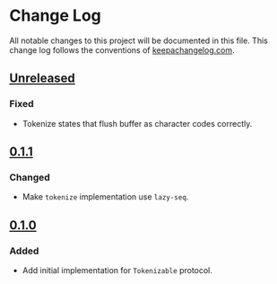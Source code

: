 # Change Log
All notable changes to this project will be documented in this file. This change log follows the conventions of [keepachangelog.com](http://keepachangelog.com/).

## [Unreleased]
### Fixed
- Tokenize states that flush buffer as character codes correctly.

## [0.1.1]
### Changed
- Make `tokenize` implementation use `lazy-seq`.

## [0.1.0]
### Added
- Add initial implementation for `Tokenizable` protocol.

[Unreleased]: https://github.com/gfjalar/data.html/compare/v0.1.1...HEAD
[0.1.1]: https://github.com/gfjalar/data.html/releases/tag/v0.1.1
[0.1.0]: https://github.com/gfjalar/data.html/releases/tag/v0.1.0
